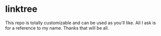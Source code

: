 # linktree

This repo is totally customizable and can be used as you'll like. All I ask is for a reference to my name. Thanks that will be all.
